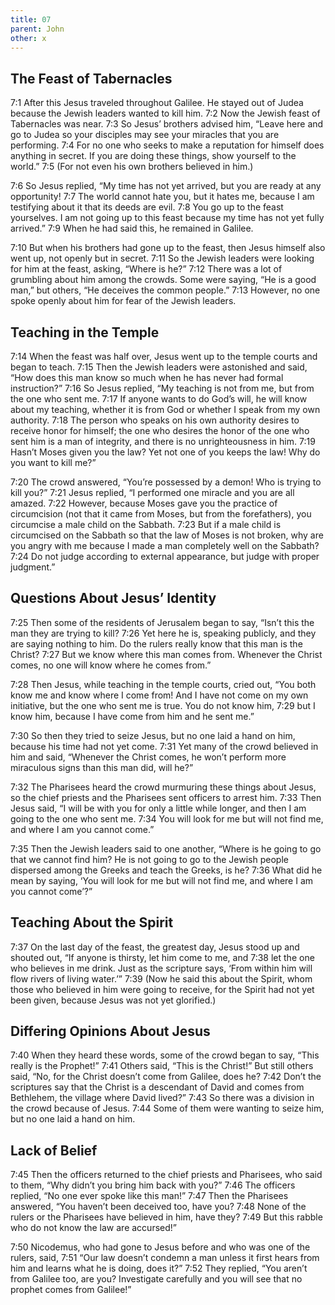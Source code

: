 ```yaml
---
title: 07
parent: John
other: x
---
```


## The Feast of Tabernacles

<a name="7:1">7:1</a> After this Jesus traveled throughout Galilee. He stayed out of Judea because the Jewish leaders wanted to kill him. <a name="7:2">7:2</a> Now the Jewish feast of Tabernacles was near. <a name="7:3">7:3</a> So Jesus’ brothers advised him, “Leave here and go to Judea so your disciples may see your miracles that you are performing. <a name="7:4">7:4</a> For no one who seeks to make a reputation for himself does anything in secret. If you are doing these things, show yourself to the world.” <a name="7:5">7:5</a> (For not even his own brothers believed in him.)

<a name="7:6">7:6</a> So Jesus replied, “My time has not yet arrived, but you are ready at any opportunity! <a name="7:7">7:7</a> The world cannot hate you, but it hates me, because I am testifying about it that its deeds are evil. <a name="7:8">7:8</a> You go up to the feast yourselves. I am not going up to this feast because my time has not yet fully arrived.” <a name="7:9">7:9</a> When he had said this, he remained in Galilee.

<a name="7:10">7:10</a> But when his brothers had gone up to the feast, then Jesus himself also went up, not openly but in secret. <a name="7:11">7:11</a> So the Jewish leaders were looking for him at the feast, asking, “Where is he?” <a name="7:12">7:12</a> There was a lot of grumbling about him among the crowds. Some were saying, “He is a good man,” but others, “He deceives the common people.” <a name="7:13">7:13</a> However, no one spoke openly about him for fear of the Jewish leaders.

## Teaching in the Temple

<a name="7:14">7:14</a> When the feast was half over, Jesus went up to the temple courts and began to teach. <a name="7:15">7:15</a> Then the Jewish leaders were astonished and said, “How does this man know so much when he has never had formal instruction?” <a name="7:16">7:16</a> So Jesus replied, “My teaching is not from me, but from the one who sent me. <a name="7:17">7:17</a> If anyone wants to do God’s will, he will know about my teaching, whether it is from God or whether I speak from my own authority. <a name="7:18">7:18</a> The person who speaks on his own authority desires to receive honor for himself; the one who desires the honor of the one who sent him is a man of integrity, and there is no unrighteousness in him. <a name="7:19">7:19</a> Hasn’t Moses given you the law? Yet not one of you keeps the law! Why do you want to kill me?”

<a name="7:20">7:20</a> The crowd answered, “You’re possessed by a demon! Who is trying to kill you?” <a name="7:21">7:21</a> Jesus replied, “I performed one miracle and you are all amazed. <a name="7:22">7:22</a> However, because Moses gave you the practice of circumcision (not that it came from Moses, but from the forefathers), you circumcise a male child on the Sabbath. <a name="7:23">7:23</a> But if a male child is circumcised on the Sabbath so that the law of Moses is not broken, why are you angry with me because I made a man completely well on the Sabbath? <a name="7:24">7:24</a> Do not judge according to external appearance, but judge with proper judgment.”

## Questions About Jesus’ Identity

<a name="7:25">7:25</a> Then some of the residents of Jerusalem began to say, “Isn’t this the man they are trying to kill? <a name="7:26">7:26</a> Yet here he is, speaking publicly, and they are saying nothing to him. Do the rulers really know that this man is the Christ? <a name="7:27">7:27</a> But we know where this man comes from. Whenever the Christ comes, no one will know where he comes from.”

<a name="7:28">7:28</a> Then Jesus, while teaching in the temple courts, cried out, “You both know me and know where I come from! And I have not come on my own initiative, but the one who sent me is true. You do not know him, <a name="7:29">7:29</a> but I know him, because I have come from him and he sent me.”

<a name="7:30">7:30</a> So then they tried to seize Jesus, but no one laid a hand on him, because his time had not yet come. <a name="7:31">7:31</a> Yet many of the crowd believed in him and said, “Whenever the Christ comes, he won’t perform more miraculous signs than this man did, will he?”

<a name="7:32">7:32</a> The Pharisees heard the crowd murmuring these things about Jesus, so the chief priests and the Pharisees sent officers to arrest him. <a name="7:33">7:33</a> Then Jesus said, “I will be with you for only a little while longer, and then I am going to the one who sent me. <a name="7:34">7:34</a> You will look for me but will not find me, and where I am you cannot come.”

<a name="7:35">7:35</a> Then the Jewish leaders said to one another, “Where is he going to go that we cannot find him? He is not going to go to the Jewish people dispersed among the Greeks and teach the Greeks, is he? <a name="7:36">7:36</a> What did he mean by saying, ‘You will look for me but will not find me, and where I am you cannot come’?”

## Teaching About the Spirit

<a name="7:37">7:37</a> On the last day of the feast, the greatest day, Jesus stood up and shouted out, “If anyone is thirsty, let him come to me, and <a name="7:38">7:38</a> let the one who believes in me drink. Just as the scripture says, ‘From within him will flow rivers of living water.’” <a name="7:39">7:39</a> (Now he said this about the Spirit, whom those who believed in him were going to receive, for the Spirit had not yet been given, because Jesus was not yet glorified.)

## Differing Opinions About Jesus

<a name="7:40">7:40</a> When they heard these words, some of the crowd began to say, “This really is the Prophet!” <a name="7:41">7:41</a> Others said, “This is the Christ!” But still others said, “No, for the Christ doesn’t come from Galilee, does he? <a name="7:42">7:42</a> Don’t the scriptures say that the Christ is a descendant of David and comes from Bethlehem, the village where David lived?” <a name="7:43">7:43</a> So there was a division in the crowd because of Jesus. <a name="7:44">7:44</a> Some of them were wanting to seize him, but no one laid a hand on him.

## Lack of Belief

<a name="7:45">7:45</a> Then the officers returned to the chief priests and Pharisees, who said to them, “Why didn’t you bring him back with you?” <a name="7:46">7:46</a> The officers replied, “No one ever spoke like this man!” <a name="7:47">7:47</a> Then the Pharisees answered, “You haven’t been deceived too, have you? <a name="7:48">7:48</a> None of the rulers or the Pharisees have believed in him, have they? <a name="7:49">7:49</a> But this rabble who do not know the law are accursed!”

<a name="7:50">7:50</a> Nicodemus, who had gone to Jesus before and who was one of the rulers, said, <a name="7:51">7:51</a> “Our law doesn’t condemn a man unless it first hears from him and learns what he is doing, does it?” <a name="7:52">7:52</a> They replied, “You aren’t from Galilee too, are you? Investigate carefully and you will see that no prophet comes from Galilee!”

